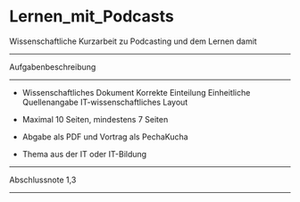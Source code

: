 # Lernen_mit_Podcasts
Wissenschaftliche Kurzarbeit zu Podcasting und dem Lernen damit

____________________
Aufgabenbeschreibung
____________________


- Wissenschaftliches Dokument
	Korrekte Einteilung
	Einheitliche Quellenangabe
	IT-wissenschaftliches Layout

- Maximal 10 Seiten, mindestens 7 Seiten
- Abgabe als PDF und Vortrag als PechaKucha
- Thema aus der IT oder IT-Bildung


____________________
Abschlussnote 1,3
____________________
